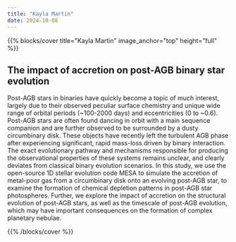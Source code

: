 ```yaml
---
title: "Kayla Martin"
date: 2024-10-08
---
```


{{% blocks/cover title="Kayla Martin" image_anchor="top" height="full" %}}

## The impact of accretion on post-AGB binary star evolution

Post-AGB stars in binaries have quickly become a topic of much interest, largely due to their observed peculiar surface chemistry and unique wide range of orbital periods (~100-2000 days) and eccentricities (0 to ~0.6). Post-AGB stars are often found dancing in orbit with a main sequence companion and are further observed to be surrounded by a dusty circumbinary disk. These objects have recently left the turbulent AGB phase after experiencing significant, rapid mass-loss driven by binary interaction. The exact evolutionary pathway and mechanisms responsible for producing the observational properties of these systems remains unclear, and clearly deviates from classical binary evolution scenarios. In this study, we use the open-source 1D stellar evolution code MESA to simulate the accretion of metal-poor gas from a circumbinary disk onto an evolving post-AGB star, to examine the formation of chemical depletion patterns in post-AGB star photospheres. Further, we explore the impact of accretion on the structural evolution of post-AGB stars, as well as the timescale of post-AGB evolution, which may have important consequences on the formation of complex planetary nebulae.

{{% /blocks/cover %}}
                    